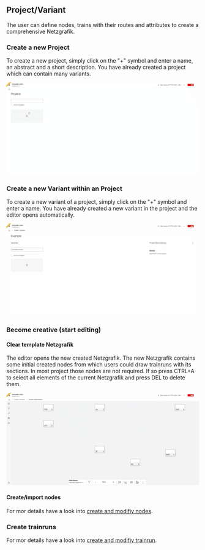 ## Project/Variant

The user can define nodes, trains with their routes and attributes to create a comprehensive
Netzgrafik.

### Create a new Project

To create a new project, simply click on the "+" symbol and enter a name, an abstract and a short
description.
You have already created a project which can contain many variants.

![Create new project](./animated_images/compressed/29-01-2024-001-Create_new_project.gif)

### Create a new Variant within an Project

To create a new variant of a project, simply click on the "+" symbol and enter a name. You have
already created a new variant in the project and the editor opens automatically.

![Create new variant](./animated_images/compressed/29-01-2024-002-create_new_variant.gif)

### Become creative (start editing)

#### Clear template Netzgrafik

The editor opens the new created Netzgrafik. The new Netzgrafik contains some initial created nodes
from which users could draw trainruns with its sections. In most project those nodes are not
required. If so press CTRL+A to select all elements of the current Netzgrafik and press DEL to
delete them.

![Create variant data](./animated_images/compressed/29-01-2024-003-clear_variant_data.gif)

#### Create/import nodes

For mor details have a look into [create and modifiy nodes](CREATE_NODES.md).

### Create trainruns

For mor details have a look into [create and modifiy trainrun](CREATE_TRAINRUN.md).

